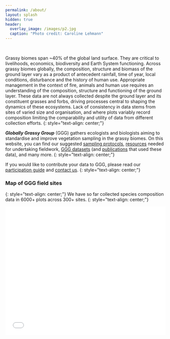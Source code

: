 ```yaml
---
permalink: /about/
layout: splash
hidden: true
header:
  overlay_image: /images/p2.jpg
  caption: "Photo credit: Caroline Lehmann"
---
```

<br>

Grassy biomes span ~40% of the global land surface. They are critical to livelihoods, economics, biodiversity and Earth System functioning. Across grassy biomes globally, the composition, structure and biomass of the ground layer vary as a product of antecedent rainfall, time of year, local conditions, disturbance and the history of human use. Appropriate management in the context of fire, animals and human use requires an understanding of the composition, structure and functioning of the ground layer.  These data are not always collected despite the ground layer and its constituent grasses and forbs, driving processes central to shaping the dynamics of these ecosystems. Lack of consistency in data stems from sites of varied size and organisation, and where plots variably record composition limiting the comparability and utility of data from different collection efforts.
{: style="text-align: center;"}

***Globally Grassy Group*** (GGG) gathers ecologists and biologists aiming to standardise and improve vegetation sampling in the grassy biomes. On this website, you can find our suggested [sampling protocols](/protocol/), [resources](/resources/) needed for undertaking fieldwork, [GGG datasets](/datasets/) (and [publications](/publications/) that used these data), and many more. 
{: style="text-align: center;"}

If you would like to contribute your data to GGG, please read our [participation guide]() and [contact us](/contact/).
{: style="text-align: center;"}

### Map of GGG field sites
{: style="text-align: center;"}
We have so far collected species composition data in 6000+ plots across 300+ sites.
{: style="text-align: center;"}

<style>.embed-container {position: relative; padding-bottom: 80%; height: 0; max-width: 100%;} .embed-container iframe, .embed-container object, .embed-container iframe{position: absolute; top: 0; left: 0; width: 100%; height: 100%;} small{position: absolute; z-index: 40; bottom: 0; margin-bottom: -15px;}</style><div class="embed-container"><iframe width="500" height="400" frameborder="0" scrolling="no" marginheight="0" marginwidth="0" title="GGG-grassy-biomes" src="//edinuniv.maps.arcgis.com/apps/Embed/index.html?webmap=872b7250e22049a7813de96110faf80f&extent=-75.893,-54.2517,118.1695,38.7036&zoom=true&previewImage=false&scale=true&disable_scroll=true&legend=true&theme=light"></iframe></div>
